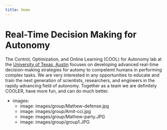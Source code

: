 ```yaml
---
title: Home
---
```


# Real-Time Decision Making for Autonomy

The Control, Optimization, and Online Learning (COOL) for Autonomy lab at the [University of Texas, Austin](https://www.ae.utexas.edu) focuses on developing advanced real-time decision-making strategies for automy to compelemt humans in performing complex tasks. We are very interested in any opportunities to educate and train the next generation of scientists, researchers, and engineers in the rapidy advancing field of autonomy. Together as a team we are definitely COOLER, have more fun, and can do much better.     

- images:
  - image: images/group/Mathew-defense.jpg
  - image: images/group/Amit-cci.jpg
  - image: images/group/Mathew-party.JPG
  - image: images/group/group1.JPG




<!-- section break -->

<!-- section full -->

